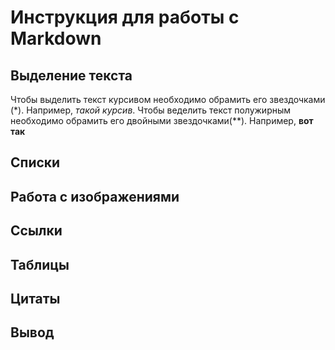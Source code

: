 # Инструкция для работы с Markdown

## Выделение текста

Чтобы выделить текст курсивом необходимо обрамить его звездочками (*). Например, *такой курсив*.
Чтобы веделить текст полужирным необходимо обрамить его двойными звездочками(**). Например, **вот так**

## Списки

## Работа с изображениями

## Ссылки

## Таблицы

## Цитаты

## Вывод